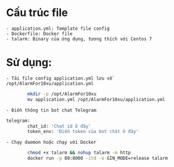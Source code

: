 # Cấu trúc file
    - application.yml: Template file config
    - Dockerfile: Docker file
    - talarm: Binary của ứng dụng, tương thích với Centos 7
# Sử dụng:
    - Tải file config application.yml lưu về /opt/AlarmFor10xu/application.yml 
```bash
        mkdir -p /opt/AlarmFor10xu
        mv application.yml /opt/AlarmFor10xu/application.yml
```
    - Điền thông tin bot chat Telegram
```bash
telegram:
        chat_id: 'Chat id ở đây'
        token_env: 'Điền token của bot chát ở đây'
```
    - Chạy daemon hoặc chạy với Docker 
```bash
        chmod +x talarm && nohup talarm -m http
        docker run -p 80:8000 -itd -e GIN_MODE=release talarm
```